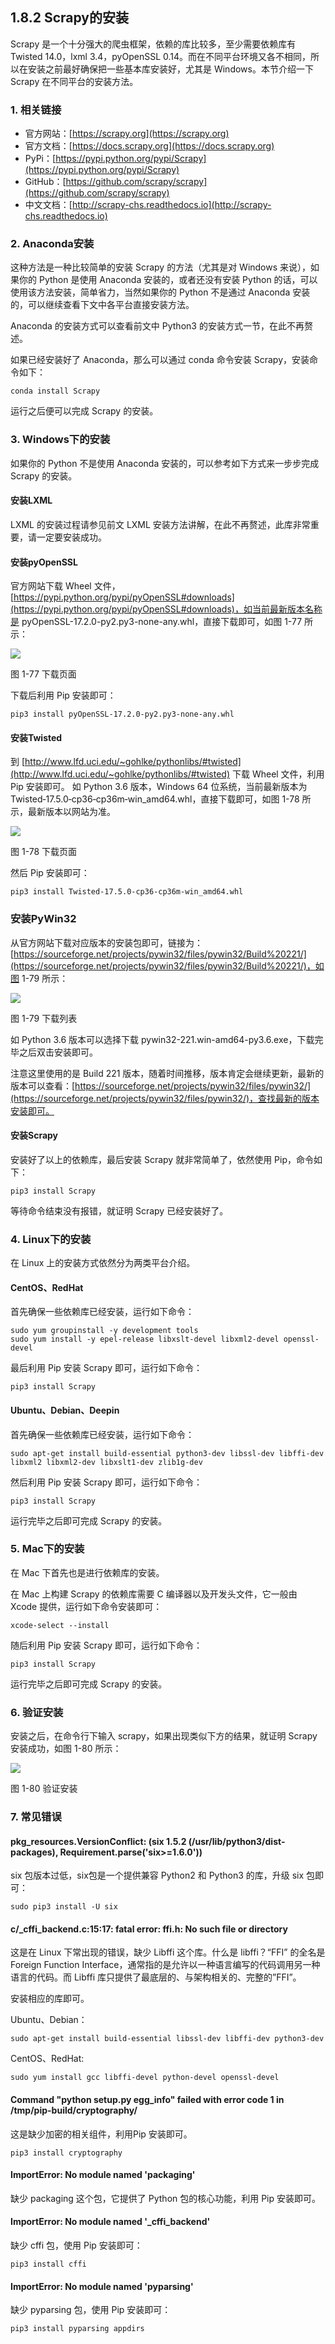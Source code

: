 ## 1.8.2 Scrapy的安装

Scrapy 是一个十分强大的爬虫框架，依赖的库比较多，至少需要依赖库有 Twisted 14.0，lxml 3.4，pyOpenSSL 0.14。而在不同平台环境又各不相同，所以在安装之前最好确保把一些基本库安装好，尤其是 Windows。本节介绍一下 Scrapy 在不同平台的安装方法。

### 1. 相关链接

* 官方网站：[https://scrapy.org](https://scrapy.org)
* 官方文档：[https://docs.scrapy.org](https://docs.scrapy.org)
* PyPi：[https://pypi.python.org/pypi/Scrapy](https://pypi.python.org/pypi/Scrapy)
* GitHub：[https://github.com/scrapy/scrapy](https://github.com/scrapy/scrapy)
* 中文文档：[http://scrapy-chs.readthedocs.io](http://scrapy-chs.readthedocs.io)

### 2. Anaconda安装

这种方法是一种比较简单的安装 Scrapy 的方法（尤其是对 Windows 来说），如果你的 Python 是使用 Anaconda 安装的，或者还没有安装 Python 的话，可以使用该方法安装，简单省力，当然如果你的 Python 不是通过 Anaconda 安装的，可以继续查看下文中各平台直接安装方法。

Anaconda 的安装方式可以查看前文中 Python3 的安装方式一节，在此不再赘述。

如果已经安装好了 Anaconda，那么可以通过 conda 命令安装 Scrapy，安装命令如下：

```
conda install Scrapy
```

运行之后便可以完成 Scrapy 的安装。

### 3. Windows下的安装

如果你的 Python 不是使用 Anaconda 安装的，可以参考如下方式来一步步完成 Scrapy 的安装。

#### 安装LXML

LXML 的安装过程请参见前文 LXML 安装方法讲解，在此不再赘述，此库非常重要，请一定要安装成功。

#### 安装pyOpenSSL

官方网站下载 Wheel 文件，[https://pypi.python.org/pypi/pyOpenSSL#downloads](https://pypi.python.org/pypi/pyOpenSSL#downloads)，如当前最新版本名称是 pyOpenSSL-17.2.0-py2.py3-none-any.whl，直接下载即可，如图 1-77 所示：

![](./assets/1-77.jpg)

图 1-77 下载页面

下载后利用 Pip 安装即可：

```
pip3 install pyOpenSSL-17.2.0-py2.py3-none-any.whl
```

#### 安装Twisted

到 [http://www.lfd.uci.edu/~gohlke/pythonlibs/#twisted](http://www.lfd.uci.edu/~gohlke/pythonlibs/#twisted) 下载 Wheel 文件，利用 Pip 安装即可。
如 Python 3.6 版本，Windows 64 位系统，当前最新版本为 Twisted‑17.5.0‑cp36‑cp36m‑win_amd64.whl，直接下载即可，如图 1-78 所示，最新版本以网站为准。

![](./assets/1-78.jpg)

图 1-78 下载页面

然后 Pip 安装即可：

```
pip3 install Twisted‑17.5.0‑cp36‑cp36m‑win_amd64.whl
```

### 安装PyWin32

从官方网站下载对应版本的安装包即可，链接为：[https://sourceforge.net/projects/pywin32/files/pywin32/Build%20221/](https://sourceforge.net/projects/pywin32/files/pywin32/Build%20221/)，如图 1-79 所示：

![](./assets/1-79.jpg)

图 1-79 下载列表

如 Python 3.6 版本可以选择下载 pywin32-221.win-amd64-py3.6.exe，下载完毕之后双击安装即可。

注意这里使用的是 Build 221 版本，随着时间推移，版本肯定会继续更新，最新的版本可以查看：[https://sourceforge.net/projects/pywin32/files/pywin32/](https://sourceforge.net/projects/pywin32/files/pywin32/)，查找最新的版本安装即可。

#### 安装Scrapy

安装好了以上的依赖库，最后安装 Scrapy 就非常简单了，依然使用 Pip，命令如下：

```
pip3 install Scrapy
```

等待命令结束没有报错，就证明 Scrapy 已经安装好了。

### 4. Linux下的安装

在 Linux 上的安装方式依然分为两类平台介绍。

#### CentOS、RedHat

首先确保一些依赖库已经安装，运行如下命令：

```
sudo yum groupinstall -y development tools
sudo yum install -y epel-release libxslt-devel libxml2-devel openssl-devel
```

最后利用 Pip 安装 Scrapy 即可，运行如下命令：

```
pip3 install Scrapy
```

#### Ubuntu、Debian、Deepin

首先确保一些依赖库已经安装，运行如下命令：

```
sudo apt-get install build-essential python3-dev libssl-dev libffi-dev libxml2 libxml2-dev libxslt1-dev zlib1g-dev
```

然后利用 Pip 安装 Scrapy 即可，运行如下命令：

```
pip3 install Scrapy
```

运行完毕之后即可完成 Scrapy 的安装。

### 5. Mac下的安装

在 Mac 下首先也是进行依赖库的安装。

在 Mac 上构建 Scrapy 的依赖库需要 C 编译器以及开发头文件，它一般由 Xcode 提供，运行如下命令安装即可：

```
xcode-select --install
```

随后利用 Pip 安装 Scrapy 即可，运行如下命令：

```
pip3 install Scrapy
```

运行完毕之后即可完成 Scrapy 的安装。

### 6. 验证安装

安装之后，在命令行下输入 scrapy，如果出现类似下方的结果，就证明 Scrapy 安装成功，如图 1-80 所示：

![](./assets/1-80.jpg)

图 1-80 验证安装

### 7. 常见错误

#### pkg_resources.VersionConflict: (six 1.5.2 (/usr/lib/python3/dist-packages), Requirement.parse('six>=1.6.0'))

six 包版本过低，six包是一个提供兼容 Python2 和 Python3 的库，升级 six 包即可：

```
sudo pip3 install -U six
```

#### c/_cffi_backend.c:15:17: fatal error: ffi.h: No such file or directory

这是在 Linux 下常出现的错误，缺少 Libffi 这个库。什么是 libffi？“FFI” 的全名是 Foreign Function Interface，通常指的是允许以一种语言编写的代码调用另一种语言的代码。而 Libffi 库只提供了最底层的、与架构相关的、完整的”FFI”。

安装相应的库即可。

Ubuntu、Debian：

```
sudo apt-get install build-essential libssl-dev libffi-dev python3-dev
```

CentOS、RedHat:

```
sudo yum install gcc libffi-devel python-devel openssl-devel
```

#### Command "python setup.py egg_info" failed with error code 1 in /tmp/pip-build/cryptography/

这是缺少加密的相关组件，利用Pip 安装即可。

```
pip3 install cryptography
```

#### ImportError: No module named 'packaging'

缺少 packaging 这个包，它提供了 Python 包的核心功能，利用 Pip 安装即可。

#### ImportError: No module named '_cffi_backend'

缺少 cffi 包，使用 Pip 安装即可：

```
pip3 install cffi  
```

#### ImportError: No module named 'pyparsing'

缺少 pyparsing 包，使用 Pip 安装即可：

```
pip3 install pyparsing appdirs
```

